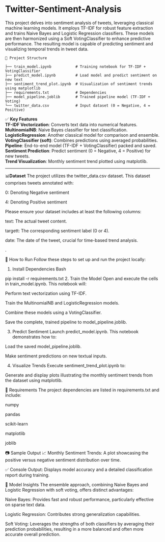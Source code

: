# Twitter-Sentiment-Analysis

This project delves into sentiment analysis of tweets, leveraging classical machine learning models. It employs TF-IDF for robust feature extraction and trains Naive Bayes and Logistic Regression classifiers. These models are then harmonized using a Soft VotingClassifier to enhance predictive performance. The resulting model is capable of predicting sentiment and visualizing temporal trends in tweet data.
```
📁 Project Structure

├── train_model.ipynb           # Training notebook for TF-IDF + VotingClassifier 
├── predict_model.ipynb         # Load model and predict sentiment on new text
├── sentiment_trend_plot.ipynb  # Visualization of sentiment trends using matplotlib
├── requirements.txt            # Dependencies
├── model_pipeline.joblib       # Trained pipeline model (TF-IDF + Voting)
└── twitter_data.csv            # Input dataset (0 = Negative, 4 = Positive)

```
✅ **Key Features**
</br>
**TF-IDF Vectorization**: Converts text data into numerical features.</br>
**MultinomialNB**: Naive Bayes classifier for text classification.</br>
**LogisticRegression**: Another classical model for comparison and ensemble.</br>
**VotingClassifier (soft)**: Combines predictions using averaged probabilities.</br>
**Pipeline**: End-to-end model (TF-IDF + VotingClassifier) packed and saved.</br>
**Sentiment Prediction**: Predict sentiment (0 = Negative, 4 = Positive) for new tweets.</br>
**Trend Visualization**: Monthly sentiment trend plotted using matplotlib.</br>
<hr>


📊**Dataset**
The project utilizes the twitter_data.csv dataset. This dataset comprises tweets annotated with:

0: Denoting Negative sentiment

4: Denoting Positive sentiment

Please ensure your dataset includes at least the following columns:

text: The actual tweet content.

targett: The corresponding sentiment label (0 or 4).

date: The date of the tweet, crucial for time-based trend analysis.

.

🚀 How to Run
Follow these steps to set up and run the project locally:

1. Install Dependencies
Bash

pip install -r requirements.txt
2. Train the Model
Open and execute the cells in train_model.ipynb. This notebook will:

Perform text vectorization using TF-IDF.

Train the MultinomialNB and LogisticRegression models.

Combine these models using a VotingClassifier.

Save the complete, trained pipeline to model_pipeline.joblib.

3. Predict Sentiment
Launch predict_model.ipynb. This notebook demonstrates how to:

Load the saved model_pipeline.joblib.

Make sentiment predictions on new textual inputs.

4. Visualize Trends
Execute sentiment_trend_plot.ipynb to:

Generate and display plots illustrating the monthly sentiment trends from the dataset using matplotlib.

📌 Requirements
The project dependencies are listed in requirements.txt and include:

numpy

pandas

scikit-learn

matplotlib

joblib

📷 Sample Output
📈 Monthly Sentiment Trends: A plot showcasing the positive versus negative sentiment distribution over time.

✅ Console Output: Displays model accuracy and a detailed classification report during training.

🧠 Model Insights
The ensemble approach, combining Naive Bayes and Logistic Regression with soft voting, offers distinct advantages:

Naive Bayes: Provides fast and robust performance, particularly effective on sparse text data.

Logistic Regression: Contributes strong generalization capabilities.

Soft Voting: Leverages the strengths of both classifiers by averaging their prediction probabilities, resulting in a more balanced and often more accurate overall prediction.









